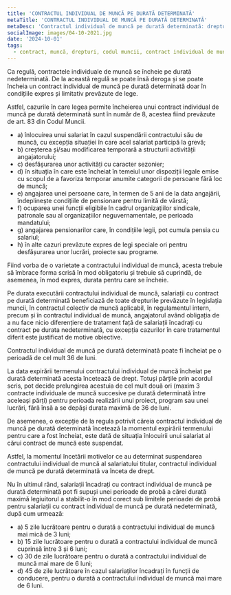 ```yaml
---
title: 'CONTRACTUL INDIVIDUAL DE MUNCĂ PE DURATĂ DETERMINATĂ'
metaTitle: 'CONTRACTUL INDIVIDUAL DE MUNCĂ PE DURATĂ DETERMINATĂ'
metaDesc: 'Contractul individual de muncă pe durată determinată: drepturi, limite și prelungiri conform Codului Muncii din România.'
socialImage: images/04-10-2021.jpg
date: '2024-10-01'
tags:
  - contract, muncă, drepturi, codul muncii, contract individual de muncă
---
```



Ca regulă, contractele individuale de muncă se încheie pe durată nedeterminată. De la această regulă se poate însă deroga și se poate încheia un contract individual de muncă pe durată determinată doar în condițiile expres și limitativ prevăzute de lege.

Astfel, cazurile în care legea permite încheierea unui contract individual de muncă pe durată determinată sunt în număr de 8, acestea fiind prevăzute de art. 83 din Codul Muncii.

- a) înlocuirea unui salariat în cazul suspendării contractului său de muncă, cu excepția situației în care acel salariat participă la grevă;
- b) creșterea și/sau modificarea temporară a structurii activității angajatorului;
- c) desfășurarea unor activități cu caracter sezonier;
- d) în situația în care este încheiat în temeiul unor dispoziții legale emise cu scopul de a favoriza temporar anumite categorii de persoane fără loc de muncă;
- e) angajarea unei persoane care, în termen de 5 ani de la data angajării, îndeplinește condițiile de pensionare pentru limită de vârstă;
- f) ocuparea unei funcții eligibile în cadrul organizațiilor sindicale, patronale sau al organizațiilor neguvernamentale, pe perioada mandatului;
- g) angajarea pensionarilor care, în condițiile legii, pot cumula pensia cu salariul;
- h) în alte cazuri prevăzute expres de legi speciale ori pentru desfășurarea unor lucrări, proiecte sau programe.

Fiind vorba de o varietate a contractului individual de muncă, acesta trebuie să îmbrace forma scrisă în mod obligatoriu și trebuie să cuprindă, de asemenea, în mod expres, durata pentru care se încheie.

Pe durata executării contractului individual de muncă, salariații cu contract pe durată determinată beneficiază de toate drepturile prevăzute în legislația muncii, în contractul colectiv de muncă aplicabil, în regulamentul intern, precum și în contractul individual de muncă, angajatorul având obligația de a nu  face nicio diferențiere de tratament față de salariații încadrați cu contract pe durata nedeterminată, cu excepția cazurilor în care tratamentul diferit este justificat de motive obiective.

Contractul individual de muncă pe durată determinată poate fi încheiat pe o perioadă de cel mult 36 de luni.

La data expirării termenului contractului individual de muncă încheiat pe durată determinată acesta încetează de drept. Totuși părțile prin acordul scris, pot decide prelungirea acestuia de cel mult două ori (maxim 3 contracte individuale de muncă succesive pe durată determinată între aceleași părți) pentru perioada realizării unui proiect, program sau unei lucrări, fără însă a se depăși durata maximă de 36 de luni.

De asemenea, o excepție de la regula potrivit căreia contractul individual de muncă pe durată determinată încetează la momentul expirării termenului pentru care a fost încheiat, este dată de situația înlocuirii unui salariat al cărui contract de muncă este suspendat. 

Astfel, la momentul încetării motivelor ce au determinat suspendarea contractului individual de muncă al salariatului titular, contractul individual de muncă pe durată determinată va înceta de drept.

Nu în ultimul rând, salariații încadrați cu contract individual de muncă pe durată determinată pot fi supuși unei perioade de probă a cărei durată maximă legiuitorul a stabilit-o în mod corect sub limitele perioadei de probă pentru salariații cu contract individual de muncă pe durată nedeterminată, după cum urmează:

- a) 5 zile lucrătoare pentru o durată a contractului individual de muncă mai mică de 3 luni;
- b) 15 zile lucrătoare pentru o durată a contractului individual de muncă cuprinsă între 3 și 6 luni;
- c) 30 de zile lucrătoare pentru o durată a contractului individual de muncă mai mare de 6 luni;
- d) 45 de zile lucrătoare în cazul salariaților încadrați în funcții de conducere, pentru o durată a contractului individual de muncă mai mare de 6 luni.
